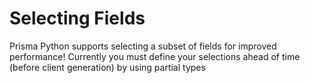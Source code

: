 # Selecting Fields

Prisma Python supports selecting a subset of fields for improved performance! Currently you must define your selections ahead of time (before client generation) by using partial types

